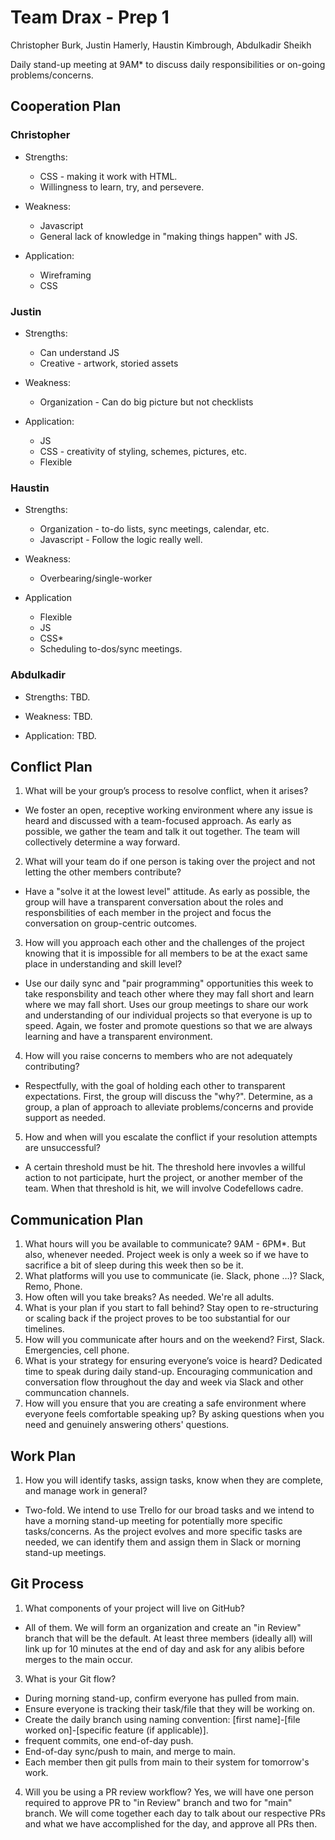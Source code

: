 # Team Drax - Prep 1
Christopher Burk, Justin Hamerly, Haustin Kimbrough, Abdulkadir Sheikh

Daily stand-up meeting at 9AM* to discuss daily responsibilities or on-going problems/concerns.

## Cooperation Plan

### Christopher

- Strengths:

  - CSS - making it work with HTML.
  - Willingness to learn, try, and persevere.

- Weakness:
  - Javascript
  - General lack of knowledge in "making things happen" with JS.

- Application:
  - Wireframing
  - CSS

### Justin

- Strengths:
  - Can understand JS
  - Creative - artwork, storied assets

- Weakness:
  - Organization - Can do big picture but not checklists
  
- Application:
  - JS
  - CSS - creativity of styling, schemes, pictures, etc.
  - Flexible

### Haustin

- Strengths:
  - Organization - to-do lists, sync meetings, calendar, etc.
  - Javascript - Follow the logic really well.

- Weakness:
  - Overbearing/single-worker

- Application
  - Flexible
  - JS
  - CSS*
  - Scheduling to-dos/sync meetings.

### Abdulkadir

- Strengths: TBD.

- Weakness: TBD.

- Application: TBD.

## Conflict Plan

1. What will be your group’s process to resolve conflict, when it arises?

- We foster an open, receptive working environment where any issue is heard and discussed with a team-focused approach. As early as possible, we gather the team and talk it out together. The team will collectively determine a way forward.

2. What will your team do if one person is taking over the project and not letting the other members contribute?

- Have a "solve it at the lowest level" attitude. As early as possible, the group will have a transparent conversation about the roles and responsbilities of each member in the project and focus the conversation on group-centric outcomes.

3. How will you approach each other and the challenges of the project knowing that it is impossible for all members to be at the exact same place in understanding and skill level?

- Use our daily sync and "pair programming" opportunities this week to take responsbility and teach other where they may fall short and learn where we may fall short. Uses our group meetings to share our work and understanding of our individual projects so that everyone is up to speed. Again, we foster and promote questions so that we are always learning and have a transparent environment.

4. How will you raise concerns to members who are not adequately contributing?

- Respectfully, with the goal of holding each other to transparent expectations. First, the group will discuss the "why?". Determine, as a group, a plan of approach to alleviate problems/concerns and provide support as needed.

5. How and when will you escalate the conflict if your resolution attempts are unsuccessful?

- A certain threshold must be hit. The threshold here invovles a willful action to not participate, hurt the project, or another member of the team. When that threshold is hit, we will involve Codefellows cadre.

## Communication Plan

1. What hours will you be available to communicate?
9AM - 6PM*. But also, whenever needed. Project week is only a week so if we have to sacrifice a bit of sleep during this week then so be it.
2. What platforms will you use to communicate (ie. Slack, phone …)? Slack, Remo, Phone.
3. How often will you take breaks? As needed. We're all adults.
4. What is your plan if you start to fall behind? Stay open to re-structuring or scaling back if the project proves to be too substantial for our timelines.
5. How will you communicate after hours and on the weekend? First, Slack. Emergencies, cell phone.
6. What is your strategy for ensuring everyone’s voice is heard? Dedicated time to speak during daily stand-up. Encouraging communication and conversation flow throughout the day and week via Slack and other communcation channels.
7. How will you ensure that you are creating a safe environment where everyone feels comfortable speaking up? By asking questions when you need and genuinely answering others' questions.

## Work Plan

1. How you will identify tasks, assign tasks, know when they are complete, and manage work in general?

- Two-fold. We intend to use Trello for our broad tasks and we intend to have a morning stand-up meeting for potentially more specific tasks/concerns. As the project evolves and more specific tasks are needed, we can identify them and assign them in Slack or morning stand-up meetings.

## Git Process

1. What components of your project will live on GitHub?

- All of them. We will form an organization and create an "in Review" branch that will be the default. At least three members (ideally all) will link up for 10 minutes at the end of day and ask for any alibis before merges to the main occur.

3. What is your Git flow?

- During morning stand-up, confirm everyone has pulled from main.
- Ensure everyone is tracking their task/file that they will be working on.
- Create the daily branch using naming convention: [first name]-[file worked on]-[specific feature (if applicable)].
- frequent commits, one end-of-day push.
- End-of-day sync/push to main, and merge to main.
- Each member then git pulls from main to their system for tomorrow's work.

4. Will you be using a PR review workflow? Yes, we will have one person required to approve PR to "in Review" branch and two for "main" branch. We will come together each day to talk about our respective PRs and what we have accomplished for the day, and approve all PRs then.
